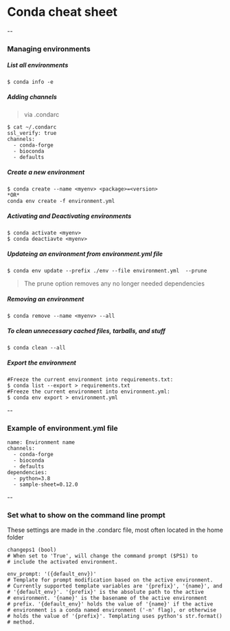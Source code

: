 # Conda cheat sheet
--

### Managing environments
##### List all environments

```
$ conda info -e
```

##### Adding channels
>via .condarc

```
$ cat ~/.condarc
ssl_verify: true
channels:
  - conda-forge
  - bioconda
  - defaults
```

##### Create a new environment

```
$ conda create --name <myenv> <package>=<version>
*OR*
conda env create -f environment.yml
```

##### Activating and Deactivating environments

```
$ conda activate <myenv> 
$ conda deactiavte <myenv>
```

##### Updateing an environment from environment.yml file
```
$ conda env update --prefix ./env --file environment.yml  --prune
```
>The prune option removes any no longer needed dependencies

##### Removing an environment

```
$ conda remove --name <myenv> --all
```

##### To clean unnecessary cached files, tarballs, and stuff

```
$ conda clean --all
```

##### Export the environment

```
#Freeze the current environment into requirements.txt:
$ conda list --export > requirements.txt
#Freeze the current environment into environment.yml:
$ conda env export > environment.yml

```

--

### Example of environment.yml file

```
name: Environment name
channels:
  - conda-forge
  - bioconda
  - defaults
dependencies:
  - python=3.8
  - sample-sheet=0.12.0
```
--

### Set what to show on the command line prompt
These settings are made in the .condarc file, most often located in the home folder

```
changeps1 (bool)  
# When set to 'True', will change the command prompt ($PS1) to 
# include the activated environment.

env_prompt: '({default_env})'
# Template for prompt modification based on the active environment.
# Currently supported template variables are '{prefix}', '{name}', and
# '{default_env}'. '{prefix}' is the absolute path to the active
# environment. '{name}' is the basename of the active environment
# prefix. '{default_env}' holds the value of '{name}' if the active
# environment is a conda named environment ('-n' flag), or otherwise
# holds the value of '{prefix}'. Templating uses python's str.format()
# method.
```